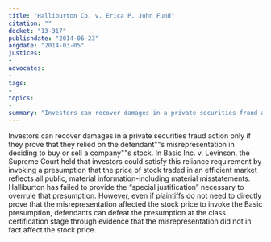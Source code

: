 ```yaml
---
title: "Halliburton Co. v. Erica P. John Fund"
citation: ""
docket: "13-317"
publishdate: "2014-06-23"
argdate: "2014-03-05"
justices:
- 
advocates:
- 
tags:
- 
topics:
- 
summary: "Investors can recover damages in a private securities fraud action only if they prove that they relied on the defendant""s misrepresentation in deciding to buy or sell a company""s stock. In Basic Inc. v. Levinson, the Supreme Court held that investors could satisfy this reliance requirement by invoking a presumption that the price of stock traded in an efficient market reflects all public, material information-including material misstatements. Halliburton has failed to provide the “special justification” necessary to overrule that presumption. However, even if plaintiffs do not need to directly prove that the misrepresentation affected the stock price to invoke the Basic presumption, defendants can defeat the presumption at the class certification stage through evidence that the misrepresentation did not in fact affect the stock price."
---
```

Investors can recover damages in a private securities fraud action only if they prove that they relied on the defendant""s misrepresentation in deciding to buy or sell a company""s stock. In Basic Inc. v. Levinson, the Supreme Court held that investors could satisfy this reliance requirement by invoking a presumption that the price of stock traded in an efficient market reflects all public, material information-including material misstatements. Halliburton has failed to provide the “special justification” necessary to overrule that presumption. However, even if plaintiffs do not need to directly prove that the misrepresentation affected the stock price to invoke the Basic presumption, defendants can defeat the presumption at the class certification stage through evidence that the misrepresentation did not in fact affect the stock price.

